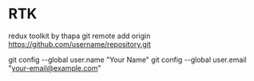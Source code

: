# RTK
redux toolkit by thapa
git remote add origin https://github.com/username/repository.git

git config --global user.name "Your Name"
git config --global user.email "your-email@example.com"

